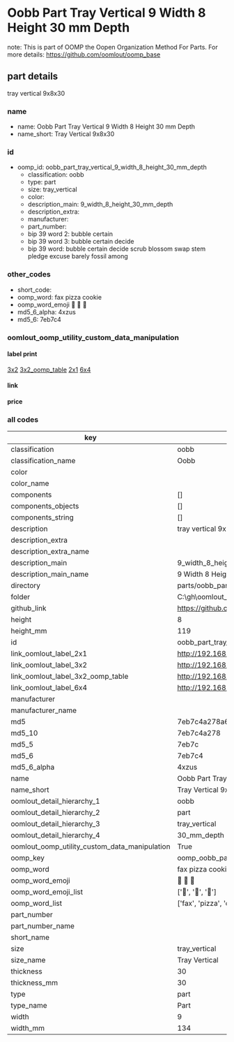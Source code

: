 # Oobb Part Tray Vertical 9 Width 8 Height 30 mm Depth  

note: This is part of OOMP the Oopen Organization Method For Parts. For more details: https://github.com/oomlout/oomp_base

##  part details
  



tray vertical 9x8x30



### name
* name: Oobb Part Tray Vertical 9 Width 8 Height 30 mm Depth
* name_short: Tray Vertical 9x8x30 
### id
* oomp_id: oobb_part_tray_vertical_9_width_8_height_30_mm_depth
  * classification: oobb
  * type: part
  * size: tray_vertical
  * color: 
  * description_main: 9_width_8_height_30_mm_depth
  * description_extra: 
  * manufacturer: 
  * part_number: 
  * bip 39 word 2: bubble certain
  * bip 39 word 3: bubble certain decide
  * bip 39 word: bubble certain decide scrub blossom swap stem pledge excuse barely fossil among

### other_codes
* short_code: 
* oomp_word: fax pizza cookie
* oomp_word_emoji :fax: :pizza: :cookie:
* md5_6_alpha: 4xzus
* md5_6: 7eb7c4






### oomlout_oomp_utility_custom_data_manipulation
#### label print
[3x2](http://192.168.1.245:1112/?label=oomp%204xzus)
[3x2_oomp_table](http://192.168.1.108:1112/?label=oomp%204xzus)
[2x1](http://192.168.1.242:1112/?label=oomp%204xzus)
[6x4](http://192.168.1.55:1112/?label=oomp%204xzus)    

#### link

                              

#### price







### all codes 
| key | value |  
| --- | --- |  
| classification | oobb |  
| classification_name | Oobb |  
| color |  |  
| color_name |  |  
| components | [] |  
| components_objects | [] |  
| components_string | [] |  
| description | tray vertical 9x8x30 |  
| description_extra |  |  
| description_extra_name |  |  
| description_main | 9_width_8_height_30_mm_depth |  
| description_main_name | 9 Width 8 Height 30 mm Depth |  
| directory | parts/oobb_part_tray_vertical_9_width_8_height_30_mm_depth |  
| folder | C:\gh\oomlout_oobb_version_4_generated_parts\parts\oobb_part_tray_vertical_9_width_8_height_30_mm_depth |  
| github_link | https://github.com/oomlout/oomlout_oomp_part_src/tree/main/parts/oobb_part_tray_vertical_9_width_8_height_30_mm_depth |  
| height | 8 |  
| height_mm | 119 |  
| id | oobb_part_tray_vertical_9_width_8_height_30_mm_depth |  
| link_oomlout_label_2x1 | http://192.168.1.242:1112/?label=oomp%204xzus |  
| link_oomlout_label_3x2 | http://192.168.1.245:1112/?label=oomp%204xzus |  
| link_oomlout_label_3x2_oomp_table | http://192.168.1.108:1112/?label=oomp%204xzus |  
| link_oomlout_label_6x4 | http://192.168.1.55:1112/?label=oomp%204xzus |  
| manufacturer |  |  
| manufacturer_name |  |  
| md5 | 7eb7c4a278a69aab6d0c0c1c718968ea |  
| md5_10 | 7eb7c4a278 |  
| md5_5 | 7eb7c |  
| md5_6 | 7eb7c4 |  
| md5_6_alpha | 4xzus |  
| name | Oobb Part Tray Vertical 9 Width 8 Height 30 mm Depth |  
| name_short | Tray Vertical 9x8x30  |  
| oomlout_detail_hierarchy_1 | oobb |  
| oomlout_detail_hierarchy_2 | part |  
| oomlout_detail_hierarchy_3 | tray_vertical |  
| oomlout_detail_hierarchy_4 | 30_mm_depth |  
| oomlout_oomp_utility_custom_data_manipulation | True |  
| oomp_key | oomp_oobb_part_tray_vertical_9_width_8_height_30_mm_depth |  
| oomp_word | fax pizza cookie |  
| oomp_word_emoji | :fax: :pizza: :cookie: |  
| oomp_word_emoji_list | [':fax:', ':pizza:', ':cookie:'] |  
| oomp_word_list | ['fax', 'pizza', 'cookie'] |  
| part_number |  |  
| part_number_name |  |  
| short_name |  |  
| size | tray_vertical |  
| size_name | Tray Vertical |  
| thickness | 30 |  
| thickness_mm | 30 |  
| type | part |  
| type_name | Part |  
| width | 9 |  
| width_mm | 134 |  

